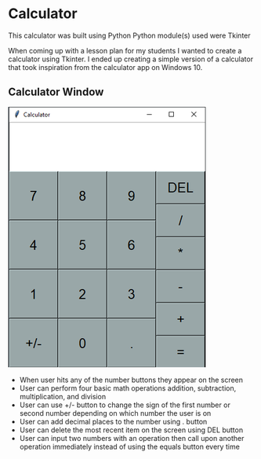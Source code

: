 # Calculator
This calculator was built using Python
Python module(s) used were Tkinter

When coming up with a lesson plan for my students I wanted to create a calculator using Tkinter. I ended up creating a simple version of a calculator that took inspiration from the calculator app on Windows 10. 

## Calculator Window
![](/images/Calculator.PNG)
* When user hits any of the number buttons they appear on the screen
* User can perform four basic math operations addition, subtraction, multiplication, and division
* User can use +/- button to change the sign of the first number or second number depending on which number the user is on
* User can add decimal places to the number using . button
* User can delete the most recent item on the screen using DEL button
* User can input two numbers with an operation then call upon another operation immediately instead of using the equals button every time
